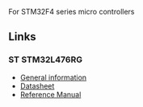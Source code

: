 For STM32F4 series micro controllers


## Links
### ST STM32L476RG

* [General information](https://www.st.com/en/microcontrollers/stm32l476rg.html)
* [Datasheet](https://www.st.com/resource/en/datasheet/stm32l476rg.pdf)
* [Reference Manual](https://www.st.com/resource/en/reference_manual/rm0351-stm32l47xxx-stm32l48xxx-stm32l49xxx-and-stm32l4axxx-advanced-armbased-32bit-mcus-stmicroelectronics.pdf)